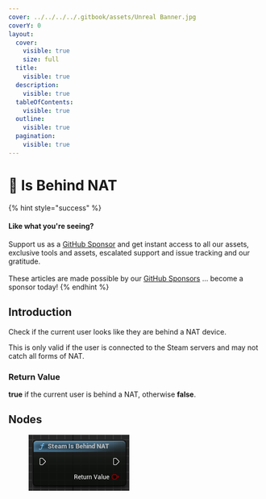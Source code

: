 ```yaml
---
cover: ../../../../.gitbook/assets/Unreal Banner.jpg
coverY: 0
layout:
  cover:
    visible: true
    size: full
  title:
    visible: true
  description:
    visible: true
  tableOfContents:
    visible: true
  outline:
    visible: true
  pagination:
    visible: true
---
```


# 🔵 Is Behind NAT

{% hint style="success" %}
#### Like what you're seeing?

Support us as a [GitHub Sponsor](../../../../where-to-buy/become-a-sponsor.md) and get instant access to all our assets, exclusive tools and assets, escalated support and issue tracking and our gratitude.\
\
These articles are made possible by our [GitHub Sponsors](../../../../where-to-buy/become-a-sponsor.md) ... become a sponsor today!
{% endhint %}

## Introduction

Check if the current user looks like they are behind a NAT device.

This is only valid if the user is connected to the Steam servers and may not catch all forms of NAT.

### Return Value

**true** if the current user is behind a NAT, otherwise **false**.

## Nodes

<figure><img src="../../../../.gitbook/assets/image (27).png" alt=""><figcaption></figcaption></figure>

